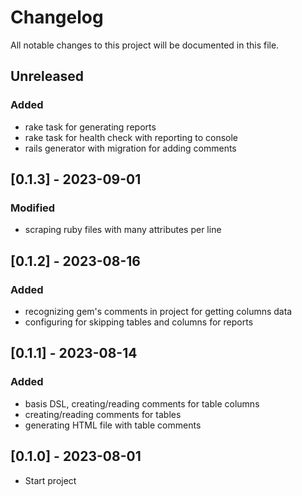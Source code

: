 # Changelog
All notable changes to this project will be documented in this file.

## Unreleased
### Added
- rake task for generating reports
- rake task for health check with reporting to console
- rails generator with migration for adding comments

## [0.1.3] - 2023-09-01
### Modified
- scraping ruby files with many attributes per line

## [0.1.2] - 2023-08-16
### Added
- recognizing gem's comments in project for getting columns data
- configuring for skipping tables and columns for reports

## [0.1.1] - 2023-08-14
### Added
- basis DSL, creating/reading comments for table columns
- creating/reading comments for tables
- generating HTML file with table comments

## [0.1.0] - 2023-08-01
- Start project
